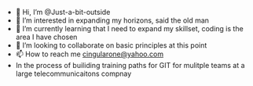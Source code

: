 - 👋 Hi, I’m @Just-a-bit-outside
- 👀 I’m interested in expanding my horizons, said the old man 
- 🌱 I’m currently learning that I need to expand my skillset, coding is the area I have chosen
- 💞️ I’m looking to collaborate on basic principles at this point
- 📫 How to reach me cingularone@yahoo.com
- In the process of builiding training paths for GIT for mulitple teams at a large telecommunicaitons compnay

<!---
Just-a-bit-outside/Just-a-bit-outside is a ✨ special ✨ repository because its `README.md` (this file) appears on your GitHub profile.
You can click the Preview link to take a look at your changes.
--->

